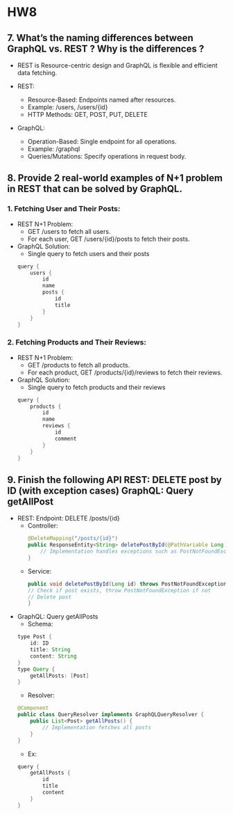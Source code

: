 # HW8

## 7. What’s the naming differences between GraphQL vs. REST ? Why is the differences ?
- REST is Resource-centric design and GraphQL is flexible and efficient data fetching.

- REST:
    - Resource-Based: Endpoints named after resources.
    - Example: /users, /users/{id}
    - HTTP Methods: GET, POST, PUT, DELETE

- GraphQL:
    - Operation-Based: Single endpoint for all operations.
    - Example: /graphql
    - Queries/Mutations: Specify operations in request body.

## 8. Provide 2 real-world examples of N+1 problem in REST that can be solved by GraphQL.

### 1.  Fetching User and Their Posts:
- REST N+1 Problem:
    - GET /users to fetch all users.
    - For each user, GET /users/{id}/posts to fetch their posts.
- GraphQL Solution:
     - Single query to fetch users and their posts
    ```java
    query {
        users {
            id
            name
            posts {
                id
                title
            }
        }
    }
    ```
### 2. Fetching Products and Their Reviews:
- REST N+1 Problem:
    - GET /products to fetch all products.
    - For each product, GET /products/{id}/reviews to fetch their reviews.
- GraphQL Solution:
    - Single query to fetch products and their reviews
    ```java
    query {
        products {
            id
            name
            reviews {
                id
                comment
            }
        }
    }
    ```
## 9. Finish the following API REST: DELETE post by ID (with exception cases) GraphQL: Query getAllPost

- REST: Endpoint: DELETE /posts/{id}
    - Controller: 
        ```java
        @DeleteMapping("/posts/{id}")
        public ResponseEntity<String> deletePostById(@PathVariable Long id) {
            // Implementation handles exceptions such as PostNotFoundException
        }
        ```
    - Service: 
        ```java
        public void deletePostById(Long id) throws PostNotFoundException {
        // Check if post exists, throw PostNotFoundException if not
        // Delete post
        }
        ```
- GraphQL: Query getAllPosts
    - Schema: 
    ```java
    type Post {
        id: ID
        title: String
        content: String
    }
    type Query {
        getAllPosts: [Post]
    }
    ```
    - Resolver:
    ```java
    @Component
    public class QueryResolver implements GraphQLQueryResolver {
        public List<Post> getAllPosts() {
            // Implementation fetches all posts
        }
    }   
    ```
    - Ex: 
    ```java
    query {
        getAllPosts {
            id
            title
            content
        }
    }
    ```